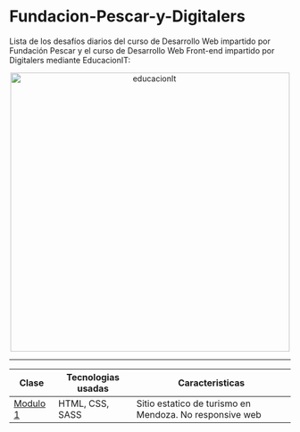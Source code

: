 # Fundacion-Pescar-y-Digitalers
Lista de los desafíos diarios del curso de Desarrollo Web impartido por Fundación Pescar y el curso de Desarrollo Web Front-end impartido por Digitalers mediante EducacionIT:

<div align="center">
<img src="https://static.educacionit.com/educacionit/assets/imagotype-it-fill-v2-color.svg" alt="educacionIt" width="500px">
</div>

---

<div align="center">
  
|  Clase  |Tecnologias usadas| Caracteristicas |
|---------|-----------|--------------|
|<a href="https://bobrukfs.github.io/Fundacion-Pescar-y-Digitalers/Modulo-1/">Modulo 1</a>|HTML, CSS, SASS| Sitio estatico de turismo en Mendoza. No responsive web |

</div>
